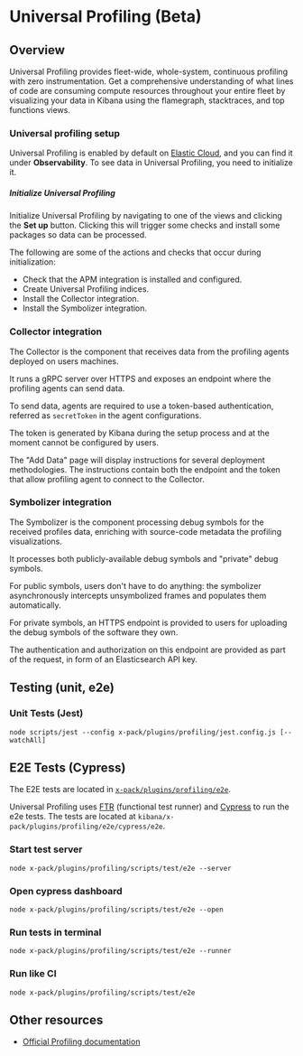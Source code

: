 # Universal Profiling (Beta)

## Overview
Universal Profiling provides fleet-wide, whole-system, continuous profiling with zero instrumentation. Get a comprehensive understanding of what lines of code are consuming compute resources throughout your entire fleet by visualizing your data in Kibana using the flamegraph, stacktraces, and top functions views.

### Universal profiling setup
Universal Profiling is enabled by default on [Elastic Cloud](https://www.elastic.co/cloud/), and you can find it under **Observability**. To see data in Universal Profiling, you need to initialize it. 

##### **Initialize Universal Profiling**
Initialize Universal Profiling by navigating to one of the views and clicking the **Set up** button. Clicking this will trigger some checks and install some packages so data can be processed.

The following are some of the actions and checks that occur during initialization:
- Check that the APM integration is installed and configured.
- Create Universal Profiling indices.
- Install the Collector integration.
- Install the Symbolizer integration.

### Collector integration
The Collector is the component that receives data from the profiling agents deployed on users machines.

It runs a gRPC server over HTTPS and exposes an endpoint where the profiling agents can send data.

To send data, agents are required to use a token-based authentication, referred as `secretToken` in the agent configurations.

The token is generated by Kibana during the setup process and at the moment cannot be configured by users.

The "Add Data" page will display instructions for several deployment methodologies.
The instructions contain both the endpoint and the token that allow profiling agent to connect to the Collector.

### Symbolizer integration
The Symbolizer is the component processing debug symbols for the received profiles data, enriching with source-code metadata the profiling visualizations.

It processes both publicly-available debug symbols and "private" debug symbols.

For public symbols, users don't have to do anything: the symbolizer asynchronously intercepts unsymbolized frames and populates them automatically.

For private symbols, an HTTPS endpoint is provided to users for uploading the debug symbols of the software they own. 

The authentication and authorization on this endpoint are provided as part of the request, in form of an Elasticsearch API key.


## Testing (unit, e2e)
### Unit Tests (Jest)

```
node scripts/jest --config x-pack/plugins/profiling/jest.config.js [--watchAll]
```

## E2E Tests (Cypress)
The E2E tests are located in [`x-pack/plugins/profiling/e2e`](./e2e).

Universal Profiling uses [FTR](../../../packages/kbn-test/README.mdx) (functional test runner) and [Cypress](https://www.cypress.io/) to run the e2e tests. The tests are located at `kibana/x-pack/plugins/profiling/e2e/cypress/e2e`.

### Start test server

```
node x-pack/plugins/profiling/scripts/test/e2e --server
```

### Open cypress dashboard

```
node x-pack/plugins/profiling/scripts/test/e2e --open
```

### Run tests in terminal

```
node x-pack/plugins/profiling/scripts/test/e2e --runner
```

### Run like CI

```
node x-pack/plugins/profiling/scripts/test/e2e
```

## Other resources
- [Official Profiling documentation](https://www.elastic.co/observability/universal-profiling)